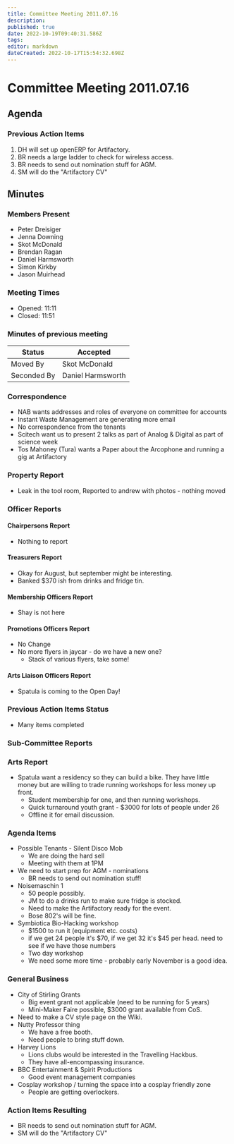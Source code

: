 ```yaml
---
title: Committee Meeting 2011.07.16
description: 
published: true
date: 2022-10-19T09:40:31.586Z
tags: 
editor: markdown
dateCreated: 2022-10-17T15:54:32.698Z
---
```


# Committee Meeting 2011.07.16

## Agenda

### Previous Action Items

1.  DH will set up openERP for Artifactory.
2.  BR needs a large ladder to check for wireless access.
3.  BR needs to send out nomination stuff for AGM.
4.  SM will do the "Artifactory CV"

## Minutes

### Members Present

-   Peter Dreisiger
-   Jenna Downing
-   Skot McDonald
-   Brendan Ragan
-   Daniel Harmsworth
-   Simon Kirkby
-   Jason Muirhead

### Meeting Times

-   Opened: 11:11
-   Closed: 11:51

### Minutes of previous meeting

| Status      | Accepted          |
|-------------|-------------------|
| Moved By    | Skot McDonald     |
| Seconded By | Daniel Harmsworth |

### Correspondence

-   NAB wants addresses and roles of everyone on committee for accounts
-   Instant Waste Management are generating more email
-   No correspondence from the tenants
-   Scitech want us to present 2 talks as part of Analog & Digital as part of science week
-   Tos Mahoney (Tura) wants a Paper about the Arcophone and running a gig at Artifactory

### Property Report

-   Leak in the tool room, Reported to andrew with photos - nothing moved

### Officer Reports

#### Chairpersons Report

-   Nothing to report

#### Treasurers Report

-   Okay for August, but september might be interesting.
-   Banked \$370 ish from drinks and fridge tin.

#### Membership Officers Report

-   Shay is not here

#### Promotions Officers Report

-   No Change
-   No more flyers in jaycar - do we have a new one?
    -   Stack of various flyers, take some!

#### Arts Liaison Officers Report

-   Spatula is coming to the Open Day!

### Previous Action Items Status

-   Many items completed

### Sub-Committee Reports

### Arts Report

-   Spatula want a residency so they can build a bike. They have little money but are willing to trade running workshops for less money up front.
    -   Student membership for one, and then running workshops.
    -   Quick turnaround youth grant - \$3000 for lots of people under 26
    -   Offline it for email discussion.

### Agenda Items

-   Possible Tenants - Silent Disco Mob
    -   We are doing the hard sell
    -   Meeting with them at 1PM
-   We need to start prep for AGM - nominations
    -   BR needs to send out nomination stuff!
-   Noisemaschin 1
    -   50 people possibly.
    -   JM to do a drinks run to make sure fridge is stocked.
    -   Need to make the Artifactory ready for the event.
    -   Bose 802's will be fine.
-   Symbiotica Bio-Hacking workshop
    -   \$1500 to run it (equipment etc. costs)
    -   if we get 24 people it's \$70, if we get 32 it's \$45 per head. need to see if we have those numbers
    -   Two day workshop
    -   We need some more time - probably early November is a good idea.

### General Business

-   City of Stirling Grants
    -   Big event grant not applicable (need to be running for 5 years)
    -   Mini-Maker Faire possible, \$3000 grant available from CoS.
-   Need to make a CV style page on the Wiki.
-   Nutty Professor thing
    -   We have a free booth.
    -   Need people to bring stuff down.
-   Harvey Lions
    -   Lions clubs would be interested in the Travelling Hackbus.
    -   They have all-encompassing insurance.
-   BBC Entertainment & Spirit Productions
    -   Good event management companies
-   Cosplay workshop / turning the space into a cosplay friendly zone
    -   People are getting overlockers.

### Action Items Resulting

-   BR needs to send out nomination stuff for AGM.
-   SM will do the "Artifactory CV"
